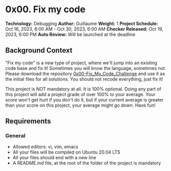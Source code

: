 # 0x00. Fix my code

**Technology:** Debugging
**Author:** Guillaume
**Weight:** 1
**Project Schedule:** Oct 16, 2023, 6:00 AM - Oct 30, 2023, 6:00 AM
**Checker Released:** Oct 19, 2023, 6:00 PM
**Auto Review:** Will be launched at the deadline

## Background Context
"Fix my code" is a new type of project, where we'll jump into an existing code base and fix it! Sometimes you will know the language, sometimes not. Please download the repository [0x00-Fix_My_Code_Challenge](repository-link) and use it as the initial files for all solutions. You should not recode everything, just fix it!

This project is NOT mandatory at all. It is 100% optional. Doing any part of this project will add a project grade of over 100% to your average. Your score won't get hurt if you don't do it, but if your current average is greater than your score on this project, your average might go down. Have fun!

## Requirements
### General
- Allowed editors: vi, vim, emacs
- All your files will be compiled on Ubuntu 20.04 LTS
- All your files should end with a new line
- A README.md file, at the root of the folder of the project is mandatory

